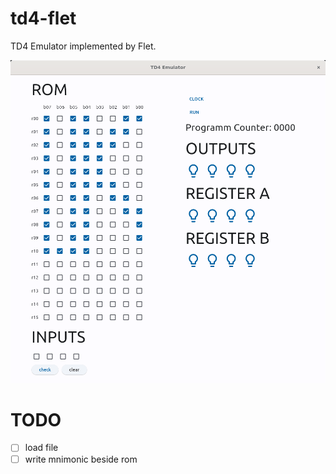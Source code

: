 # td4-flet

TD4 Emulator implemented by Flet.

![img](./img/top.gif)

# TODO

- [ ] load file
- [ ] write mnimonic beside rom
